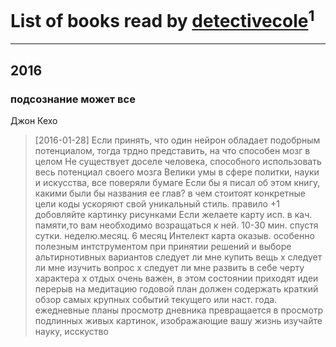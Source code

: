 # List of books read by [detectivecole](http://vk.com/id307203253)<sup>1</sup>
---

## 2016

### подсознание может все
Джон Кехо
> [2016-01-28] Если принять, что один нейрон обладает подобрным потенциалом, тогда трдно представить, на что способен мозг в целом
> Не существует доселе человека, способного использовать весь потенциал своего мозга
> Велики умы в сфере политки, науки и искусства, все поверяли бумаге
> Если бы я писал об этом книгу, какими были бы названия ее глав?
> в чем стоитоят конкретные цели
> коды ускоряют
> свой уникальный стиль. правило +1
> добовляйте картинку рисунками
> Если желаете карту исп. в кач. памяти,то вам необходимо возращаться к ней. 
> 10-30 мин.
> спустя сутки. неделю.месяц. 6 месяц
> Интелект карта оказыв. особенно полезным интструментом при принятии решений и выборе альтирнотивных вариантов
> следует ли мне купить вещь x
> следует ли мне изучить вопрос x
> следует ли мне развить в себе черту характера x
> отдых очень важен, в этом состоянии приходят идеи
> перерыв на медитацию
> годовой план должен содержать краткий обзор самых крупных событий текущего или наст. года.
> ежедневные планы
> просмотр дневника превращается в просмотр подлинных живых картинок, изображающие вашу жизнь
> изучайте науку, исскуство



